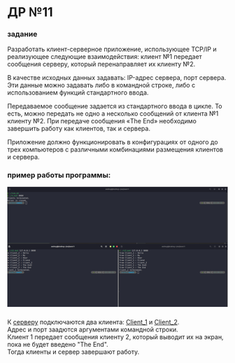 # ДР №11
### задание
Разработать клиент-серверное приложение, использующее TCP/IP и реализующее следующие взаимодействия: клиент №1 передает сообщения серверу, который перенаправляет их клиенту №2.

В качестве исходных данных задавать: IP-адрес сервера, порт сервера. Эти данные можно задавать либо в командной строке, либо с использованием функций стандартного ввода.

Передаваемое сообщение задается из стандартного ввода в цикле. То есть, можно передать не одно а несколько сообщений от клиента №1 клиенту №2. При передаче сообщения «The End» необходимо завершить работу как клиентов, так и сервера.

Приложение должно функционировать в конфигурациях от одного до трех компьютеров с различными комбинациями размещения клиентов и сервера.
### пример работы программы:
![](screenshot.png)
###
К [серверу](server.c) подключаются два клиента: [Client_1](client_1.c) и [Client_2](client_2.c). \
Адрес и порт заадются аргументами командной строки. \
Клиент 1 передает сообщения клиенту 2, который выводит их на экран, пока не будет введено "The End".\
Тогда клиенты и сервер завершают работу.
